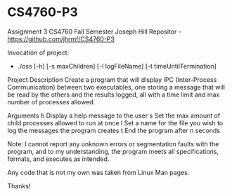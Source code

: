 # CS4760-P3
Assignment 3
CS4760 Fall Semester
Joseph Hill
Repositor - https://github.com/jhrmf/CS4760-P3

Invocation of project:
- ./oss [-h] [-s maxChildren] [-l logFileName] [-t timeUntilTermination]

Project Description
Create a program that will display IPC (Inter-Process Communication) between two executables, one storing a message that will be read by the others and the results logged, all with a time limit and max number of processes allowed.

Arguments
h Display a help message to the user
s Set the max amount of child processes allowed to run at once
l Set a name for the file you wish to log the messages the program creates
t End the program after n seconds

Note: I cannot report any unknown errors or segmentation faults with the program, and to my understanding, the program meets all specifications, formats, and executes as intended.

Any code that is not my own was taken from Linux Man pages.

Thanks!
